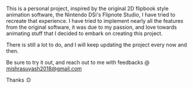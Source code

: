 This is a personal project, inspired by the original 2D flipbook style animation software, the Nintendo DSi's Flipnote Studio, I have tried to recreate that experience.
I have tried to implement nearly all the features from the original software, it was due to my passion, and love towards animating stuff that I decided to embark on creating this project. 

There is still a lot to do, and I will keep updating the project every now and then.

Be sure to try it out, and reach out to me with feedbacks @ mishrasuyash2018@gmail.com 

Thanks :D

